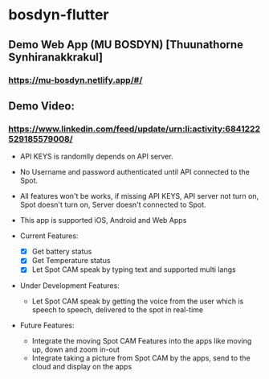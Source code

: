 # bosdyn-flutter

## Demo Web App (MU BOSDYN) [Thuunathorne Synhiranakkrakul]

### https://mu-bosdyn.netlify.app/#/

## Demo Video:
### https://www.linkedin.com/feed/update/urn:li:activity:6841222529185579008/

- API KEYS is randomlly depends on API server.
- No Username and password authenticated until API connected to the Spot.
- All features won't be works, if missing API KEYS, API server not turn on, Spot doesn't turn on, Server doesn't connected to Spot.
- This app is supported iOS, Android and Web Apps

- Current Features:
  - [x] Get battery status
  - [x] Get Temperature status
  - [x] Let Spot CAM speak by typing text and supported multi langs

- Under Development Features:
  - Let Spot CAM speak by getting the voice from the user which is speech to speech, delivered to the spot in real-time

- Future Features:
  - Integrate the moving Spot CAM Features into the apps like moving up, down and zoom in-out
  - Integrate taking a picture from Spot CAM by the apps, send to the cloud and display on the apps 


